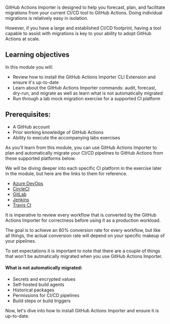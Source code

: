 GitHub Actions Importer is designed to help you forecast, plan, and facilitate migrations from your current CI/CD tool to GitHub Actions. Doing individual migrations is relatively easy in isolation. 

However, if you have a large and established CI/CD footprint, having a tool capable to assist with migrations is key to your ability to adopt GitHub Actions at scale.

## Learning objectives

In this module you will:

- Review how to install the GitHub Actions Importer CLI Extension and ensure it's up-to-date
- Learn about the GitHub Actions Importer commands: audit, forecast, dry-run, and migrate as well as learn what is not automatically migrated
- Run through a lab mock migration exercise for a supported CI platform 

## Prerequisites:

- A GitHub account
- Prior working knowledge of GitHub Actions
- Ability to execute the accompanying labs exercises

As you'll learn from this module, you can use GitHub Actions Importer to plan and automatically migrate your CI/CD pipelines to GitHub Actions from these supported platforms below. 

We will be diving deeper into each specific CI platform in the exercise later in the module, but here are the links to them for reference. 

- [Azure DevOps](https://github.com/valet-customers/labs/blob/main/azure_devops/readme.md)
- [CircleCI](https://github.com/valet-customers/labs/blob/main/circle_ci/readme.md)
- [GitLab](https://github.com/valet-customers/labs/blob/main/gitlab/readme.md)
- [Jenkins](https://github.com/valet-customers/labs/blob/main/jenkins/readme.md)
- [Travis CI](https://github.com/valet-customers/labs/blob/main/travis/readme.md)

It is imperative to review every workflow that is converted by the GitHub Actions Importer for correctness before using it as a production workload. 

The goal is to achieve an 80% conversion rate for every workflow, but like all things, the actual conversion rate will depend on your specific makeup of your  pipelines. 

To set expectations it is important to note that there are a couple of things that won't be autmatically migrated when you use GitHub Actions Importer.

#### What is not automatically migrated:

- Secrets and encrypted values 
- Self-hosted build agents
- Historical packages
- Permissions for CI/CD pipelines
- Build steps or build triggers

Now, let's dive into how to install GitHub Actions Importer and ensure it is up-to-date. 
